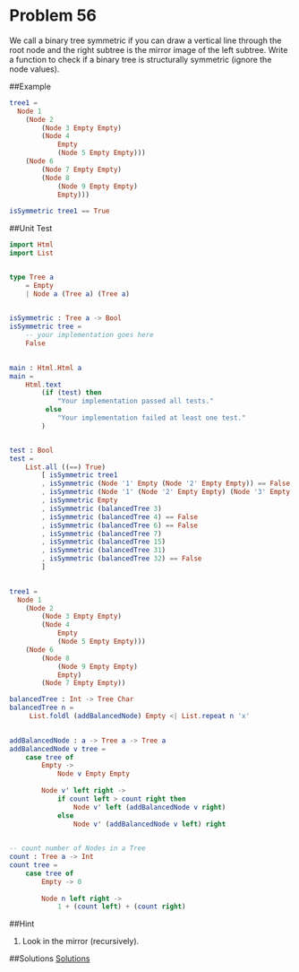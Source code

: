 # Problem 56

We call a binary tree symmetric if you can draw a vertical line through the root node and the right subtree is the mirror image of the left subtree. Write a function to check if a binary tree is structurally symmetric (ignore the node values).

##Example

```elm
tree1 = 
  Node 1 
    (Node 2 
        (Node 3 Empty Empty) 
        (Node 4 
            Empty 
            (Node 5 Empty Empty))) 
    (Node 6 
        (Node 7 Empty Empty) 
        (Node 8 
            (Node 9 Empty Empty) 
            Empty)))
    
isSymmetric tree1 == True 

```

##Unit Test
```elm
import Html
import List


type Tree a
    = Empty
    | Node a (Tree a) (Tree a)
    

isSymmetric : Tree a -> Bool
isSymmetric tree = 
    -- your implementation goes here
    False
    

main : Html.Html a
main =
    Html.text
        (if (test) then
            "Your implementation passed all tests."
         else
            "Your implementation failed at least one test."
        )


test : Bool
test =
    List.all ((==) True)
        [ isSymmetric tree1
        , isSymmetric (Node '1' Empty (Node '2' Empty Empty)) == False
        , isSymmetric (Node '1' (Node '2' Empty Empty) (Node '3' Empty (Node '4' Empty Empty))) == False
        , isSymmetric Empty
        , isSymmetric (balancedTree 3)
        , isSymmetric (balancedTree 4) == False
        , isSymmetric (balancedTree 6) == False
        , isSymmetric (balancedTree 7)
        , isSymmetric (balancedTree 15)
        , isSymmetric (balancedTree 31)
        , isSymmetric (balancedTree 32) == False
        ]
        

tree1 = 
  Node 1 
    (Node 2 
        (Node 3 Empty Empty) 
        (Node 4 
            Empty 
            (Node 5 Empty Empty))) 
    (Node 6 
        (Node 8 
            (Node 9 Empty Empty) 
            Empty)
        (Node 7 Empty Empty)) 

balancedTree : Int -> Tree Char
balancedTree n =
     List.foldl (addBalancedNode) Empty <| List.repeat n 'x'

    
addBalancedNode : a -> Tree a -> Tree a
addBalancedNode v tree =
    case tree of
        Empty ->
            Node v Empty Empty
            
        Node v' left right ->
            if count left > count right then
                Node v' left (addBalancedNode v right) 
            else 
                Node v' (addBalancedNode v left) right 
                

-- count number of Nodes in a Tree    
count : Tree a -> Int
count tree = 
    case tree of 
        Empty -> 0
        
        Node n left right ->
            1 + (count left) + (count right)
```
##Hint
1. Look in the mirror (recursively). 


##Solutions
[Solutions](../s/s56.md) 